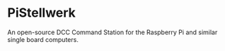 # PiStellwerk
An open-source DCC Command Station for the Raspberry Pi and similar single board computers. 
